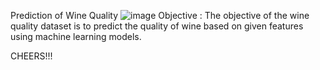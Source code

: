 Prediction of Wine Quality
![image](https://github.com/Nidhu2212/WINE-QUALITY/assets/149957057/19a7ea16-07e2-4c38-8ea8-2d462e4792a2)
Objective : 
The objective of the wine quality dataset is to predict the quality of wine based on given features using machine learning models.

CHEERS!!!

